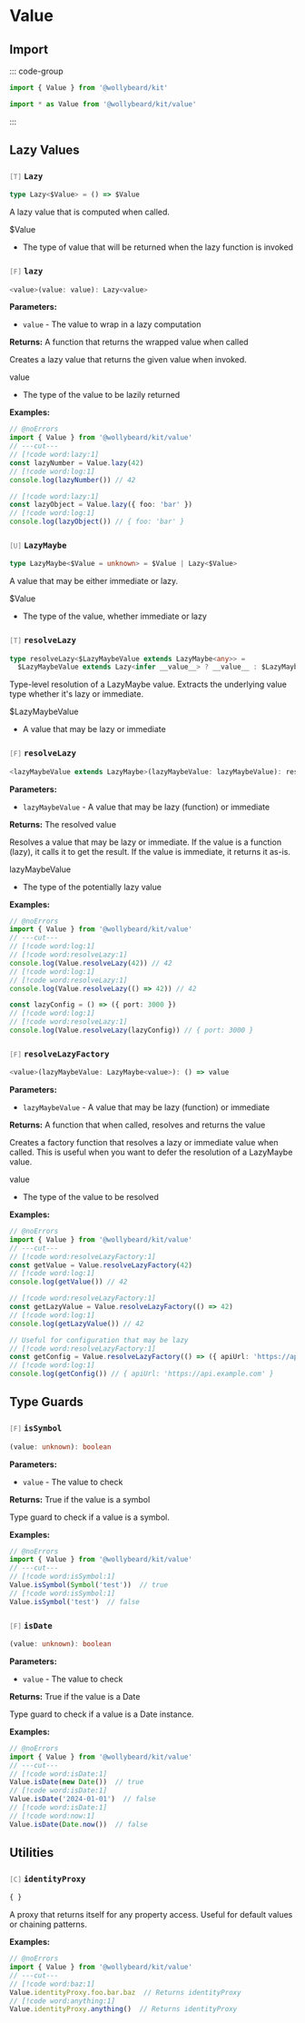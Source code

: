 # Value

## Import

::: code-group

```typescript [Namespace]
import { Value } from '@wollybeard/kit'
```

```typescript [Barrel]
import * as Value from '@wollybeard/kit/value'
```

:::

## Lazy Values

### <span style="opacity: 0.6; font-weight: normal; font-size: 0.85em;">`[T]`</span> `Lazy`

```typescript
type Lazy<$Value> = () => $Value
```

<SourceLink href="https://github.com/jasonkuhrt/kit/blob/main/./src/utils/value/value.ts#L9" />

A lazy value that is computed when called.

$Value

- The type of value that will be returned when the lazy function is invoked

### <span style="opacity: 0.6; font-weight: normal; font-size: 0.85em;">`[F]`</span> `lazy`

```typescript
<value>(value: value): Lazy<value>
```

<SourceLink href="https://github.com/jasonkuhrt/kit/blob/main/./src/utils/value/value.ts#L27" />

**Parameters:**

- `value` - The value to wrap in a lazy computation

**Returns:** A function that returns the wrapped value when called

Creates a lazy value that returns the given value when invoked.

value

- The type of the value to be lazily returned

**Examples:**

```typescript twoslash
// @noErrors
import { Value } from '@wollybeard/kit/value'
// ---cut---
// [!code word:lazy:1]
const lazyNumber = Value.lazy(42)
// [!code word:log:1]
console.log(lazyNumber()) // 42

// [!code word:lazy:1]
const lazyObject = Value.lazy({ foo: 'bar' })
// [!code word:log:1]
console.log(lazyObject()) // { foo: 'bar' }
```

### <span style="opacity: 0.6; font-weight: normal; font-size: 0.85em;">`[U]`</span> `LazyMaybe`

```typescript
type LazyMaybe<$Value = unknown> = $Value | Lazy<$Value>
```

<SourceLink href="https://github.com/jasonkuhrt/kit/blob/main/./src/utils/value/value.ts#L35" />

A value that may be either immediate or lazy.

$Value

- The type of the value, whether immediate or lazy

### <span style="opacity: 0.6; font-weight: normal; font-size: 0.85em;">`[T]`</span> `resolveLazy`

```typescript
type resolveLazy<$LazyMaybeValue extends LazyMaybe<any>> =
  $LazyMaybeValue extends Lazy<infer __value__> ? __value__ : $LazyMaybeValue
```

<SourceLink href="https://github.com/jasonkuhrt/kit/blob/main/./src/utils/value/value.ts#L45" />

Type-level resolution of a LazyMaybe value. Extracts the underlying value type whether it's lazy or immediate.

$LazyMaybeValue

- A value that may be lazy or immediate

### <span style="opacity: 0.6; font-weight: normal; font-size: 0.85em;">`[F]`</span> `resolveLazy`

```typescript
<lazyMaybeValue extends LazyMaybe>(lazyMaybeValue: lazyMaybeValue): resolveLazy<lazyMaybeValue>
```

<SourceLink href="https://github.com/jasonkuhrt/kit/blob/main/./src/utils/value/value.ts#L66" />

**Parameters:**

- `lazyMaybeValue` - A value that may be lazy (function) or immediate

**Returns:** The resolved value

Resolves a value that may be lazy or immediate. If the value is a function (lazy), it calls it to get the result. If the value is immediate, it returns it as-is.

lazyMaybeValue

- The type of the potentially lazy value

**Examples:**

```typescript twoslash
// @noErrors
import { Value } from '@wollybeard/kit/value'
// ---cut---
// [!code word:log:1]
// [!code word:resolveLazy:1]
console.log(Value.resolveLazy(42)) // 42
// [!code word:log:1]
// [!code word:resolveLazy:1]
console.log(Value.resolveLazy(() => 42)) // 42

const lazyConfig = () => ({ port: 3000 })
// [!code word:log:1]
// [!code word:resolveLazy:1]
console.log(Value.resolveLazy(lazyConfig)) // { port: 3000 }
```

### <span style="opacity: 0.6; font-weight: normal; font-size: 0.85em;">`[F]`</span> `resolveLazyFactory`

```typescript
<value>(lazyMaybeValue: LazyMaybe<value>): () => value
```

<SourceLink href="https://github.com/jasonkuhrt/kit/blob/main/./src/utils/value/value.ts#L94" />

**Parameters:**

- `lazyMaybeValue` - A value that may be lazy (function) or immediate

**Returns:** A function that when called, resolves and returns the value

Creates a factory function that resolves a lazy or immediate value when called. This is useful when you want to defer the resolution of a LazyMaybe value.

value

- The type of the value to be resolved

**Examples:**

```typescript twoslash
// @noErrors
import { Value } from '@wollybeard/kit/value'
// ---cut---
// [!code word:resolveLazyFactory:1]
const getValue = Value.resolveLazyFactory(42)
// [!code word:log:1]
console.log(getValue()) // 42

// [!code word:resolveLazyFactory:1]
const getLazyValue = Value.resolveLazyFactory(() => 42)
// [!code word:log:1]
console.log(getLazyValue()) // 42

// Useful for configuration that may be lazy
// [!code word:resolveLazyFactory:1]
const getConfig = Value.resolveLazyFactory(() => ({ apiUrl: 'https://api.example.com' }))
// [!code word:log:1]
console.log(getConfig()) // { apiUrl: 'https://api.example.com' }
```

## Type Guards

### <span style="opacity: 0.6; font-weight: normal; font-size: 0.85em;">`[F]`</span> `isSymbol`

```typescript
(value: unknown): boolean
```

<SourceLink href="https://github.com/jasonkuhrt/kit/blob/main/./src/utils/value/value.ts#L130" />

**Parameters:**

- `value` - The value to check

**Returns:** True if the value is a symbol

Type guard to check if a value is a symbol.

**Examples:**

```typescript twoslash
// @noErrors
import { Value } from '@wollybeard/kit/value'
// ---cut---
// [!code word:isSymbol:1]
Value.isSymbol(Symbol('test'))  // true
// [!code word:isSymbol:1]
Value.isSymbol('test')  // false
```

### <span style="opacity: 0.6; font-weight: normal; font-size: 0.85em;">`[F]`</span> `isDate`

```typescript
(value: unknown): boolean
```

<SourceLink href="https://github.com/jasonkuhrt/kit/blob/main/./src/utils/value/value.ts#L155" />

**Parameters:**

- `value` - The value to check

**Returns:** True if the value is a Date

Type guard to check if a value is a Date instance.

**Examples:**

```typescript twoslash
// @noErrors
import { Value } from '@wollybeard/kit/value'
// ---cut---
// [!code word:isDate:1]
Value.isDate(new Date())  // true
// [!code word:isDate:1]
Value.isDate('2024-01-01')  // false
// [!code word:isDate:1]
// [!code word:now:1]
Value.isDate(Date.now())  // false
```

## Utilities

### <span style="opacity: 0.6; font-weight: normal; font-size: 0.85em;">`[C]`</span> `identityProxy`

```typescript
{ }
```

<SourceLink href="https://github.com/jasonkuhrt/kit/blob/main/./src/utils/value/value.ts#L113" />

A proxy that returns itself for any property access. Useful for default values or chaining patterns.

**Examples:**

```typescript twoslash
// @noErrors
import { Value } from '@wollybeard/kit/value'
// ---cut---
// [!code word:baz:1]
Value.identityProxy.foo.bar.baz  // Returns identityProxy
// [!code word:anything:1]
Value.identityProxy.anything()  // Returns identityProxy
```
